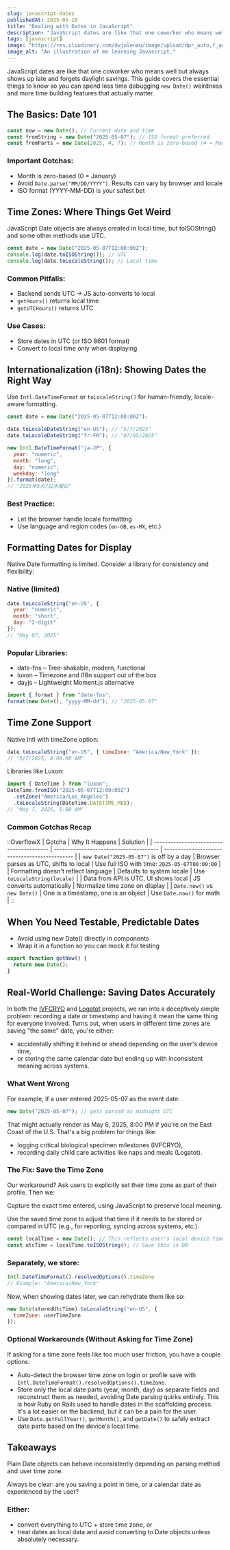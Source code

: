 ```yaml
---
slug: javascript-dates
publishedAt: 2025-05-10
title: "Dealing with Dates in JavaScript"
description: "JavaScript dates are like that one coworker who means well but always shows up late and forgets daylight savings."
tags: [javascript]
image: "https://res.cloudinary.com/dwjulenau/image/upload/dpr_auto,f_auto,fl_progressive,q_auto/v1747076064/josh-portfolio/assets_task_01jv2xcacpf9e8442cz03j7b86_1747075929_img_0.webp"
image_alt: "An illustration of me learning Javascript."
---
```

JavaScript dates are like that one coworker who means well but always shows up late and forgets daylight savings. This guide covers the essential things to know so you can spend less time debugging `new Date()` weirdness and more time building features that actually matter.

## The Basics: Date 101
```js
const now = new Date(); // Current date and time
const fromString = new Date("2025-05-07"); // ISO format preferred
const fromParts = new Date(2025, 4, 7); // Month is zero-based (4 = May)
```

### Important Gotchas:

- Month is zero-based (0 = January)
- Avoid `Date.parse("MM/DD/YYYY")`. Results can vary by browser and locale
- ISO format (YYYY-MM-DD) is your safest bet

## Time Zones: Where Things Get Weird
JavaScript Date objects are always created in local time, but toISOString() and some other methods use UTC.

```js
const date = new Date("2025-05-07T12:00:00Z");
console.log(date.toISOString()); // UTC
console.log(date.toLocaleString()); // Local time
```

### Common Pitfalls:

- Backend sends UTC → JS auto-converts to local
- `getHours()` returns local time
- `getUTCHours()` returns UTC

### Use Cases:

- Store dates in UTC (or ISO 8601 format)
- Convert to local time only when displaying

## Internationalization (i18n): Showing Dates the Right Way

Use `Intl.DateTimeFormat` or `toLocaleString()` for human-friendly, locale-aware formatting.

```js
const date = new Date("2025-05-07T12:00:00Z");

date.toLocaleDateString("en-US"); // "5/7/2025"
date.toLocaleDateString("fr-FR"); // "07/05/2025"

new Intl.DateTimeFormat("ja-JP", {
  year: "numeric",
  month: "long",
  day: "numeric",
  weekday: "long"
}).format(date);
// "2025年5月7日水曜日"
```

### Best Practice:

- Let the browser handle locale formatting
- Use language and region codes (`en-GB`, `es-MX`, etc.)

## Formatting Dates for Display
Native Date formatting is limited. Consider a library for consistency and flexibility:

### Native (limited)
```js
date.toLocaleString("en-US", {
  year: "numeric",
  month: "short",
  day: "2-digit"
});
// "May 07, 2025"
```

### Popular Libraries:

- date-fns – Tree-shakable, modern, functional
- luxon – Timezone and i18n support out of the box
- dayjs – Lightweight Moment.js alternative

```js
import { format } from "date-fns";
format(new Date(), "yyyy-MM-dd"); // "2025-05-07"
```

## Time Zone Support

Native Intl with timeZone option:

```js
date.toLocaleString("en-US", { timeZone: "America/New_York" });
// "5/7/2025, 8:00:00 AM"
```
Libraries like Luxon:

```js
import { DateTime } from "luxon";
DateTime.fromISO("2025-05-07T12:00:00Z")
  .setZone("America/Los_Angeles")
  .toLocaleString(DateTime.DATETIME_MED);
// "May 7, 2025, 5:00 AM"
```

### Common Gotchas Recap
::OverflowX
| Gotcha                                   | Why It Happens                         | Solution                                      |
| ---------------------------------------- | -------------------------------------- | --------------------------------------------- |
| `new Date("2025-05-07")` is off by a day | Browser parses as UTC, shifts to local | Use full ISO with time: `2025-05-07T00:00:00` |
| Formatting doesn't reflect language      | Defaults to system locale              | Use `toLocaleString(locale)`                  |
| Data from API is UTC, UI shows local     | JS converts automatically              | Normalize time zone on display                |
| `Date.now()` vs `new Date()`             | One is a timestamp, one is an object   | Use `Date.now()` for math                     |
::

## When You Need Testable, Predictable Dates

- Avoid using new Date() directly in components
- Wrap it in a function so you can mock it for testing

```js
export function getNow() {
  return new Date();
}
```

## Real-World Challenge: Saving Dates Accurately
In both the [IVFCRYO](/projects/ivfcryo) and [Logatot](/projects/logatot) projects, we ran into a deceptively simple problem: recording a date or timestamp and having it mean the same thing for everyone involved. Turns out, when users in different time zones are saving "the same" date, you're either:

- accidentally shifting it behind or ahead depending on the user's device time,
- or storing the same calendar date but ending up with inconsistent meaning across systems.

### What Went Wrong
For example, if a user entered 2025-05-07 as the event date:

```js
new Date("2025-05-07"); // gets parsed as midnight UTC
```

That might actually render as May 6, 2025, 8:00 PM if you're on the East Coast of the U.S. That's a big problem for things like:

- logging critical biological specimen milestones (IVFCRYO),
- recording daily child care activities like naps and meals (Logatot).

### The Fix: Save the Time Zone
Our workaround? Ask users to explicitly set their time zone as part of their profile. Then we:

Capture the exact time entered, using JavaScript to preserve local meaning.

Use the saved time zone to adjust that time if it needs to be stored or compared in UTC (e.g., for reporting, syncing across systems, etc.).

```js
const localTime = new Date(); // This reflects user's local device time
const utcTime = localTime.toISOString(); // Save this in DB
```

### Separately, we store:

```js
Intl.DateTimeFormat().resolvedOptions().timeZone
// Example: "America/New_York"
```

Now, when showing dates later, we can rehydrate them like so:

```js
new Date(storedUtcTime).toLocaleString("en-US", {
  timeZone: userTimeZone
});
```

### Optional Workarounds (Without Asking for Time Zone)
If asking for a time zone feels like too much user friction, you have a couple options:

- Auto-detect the browser time zone on login or profile save with `Intl.DateTimeFormat().resolvedOptions().timeZone`.
- Store only the local date parts (year, month, day) as separate fields and reconstruct them as needed, avoiding Date parsing quirks entirely. This is how Ruby on Rails used to handle dates in the scaffolding process. It's a lot easier on the backend, but it can be a pain for the user.
- Use `Date.getFullYear()`, `getMonth()`, and `getDate()` to safely extract date parts based on the device's local time.

## Takeaways
Plain Date objects can behave inconsistently depending on parsing method and user time zone.

Always be clear: are you saving a point in time, or a calendar date as experienced by the user?

### Either:

- convert everything to UTC + store time zone, or
- treat dates as local data and avoid converting to Date objects unless absolutely necessary.
